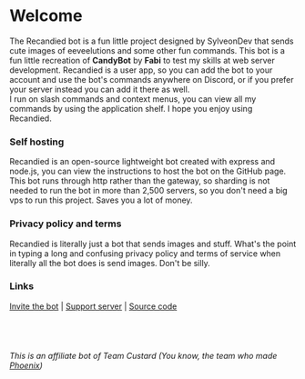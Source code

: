 # Welcome
The Recandied bot is a fun little project designed by SylveonDev that sends cute images of eeveelutions and some other fun commands. This bot is a fun little recreation of **CandyBot** by **Fabi** to test my skills at web server development. Recandied is a user app, so you can add the bot to your account and use the bot's commands anywhere on Discord, or if you prefer your server instead you can add it there as well.<br>
I run on slash commands and context menus, you can view all my commands by using the application shelf. I hope you enjoy using Recandied.

### Self hosting
Recandied is an open-source lightweight bot created with express and node.js, you can view the instructions to host the bot on the GitHub page. This bot runs through http rather than the gateway, so sharding is not needed to run the bot in more than 2,500 servers, so you don't need a big vps to run this project. Saves you a lot of money.

### Privacy policy and terms
Recandied is literally just a bot that sends images and stuff. What's the point in typing a long and confusing privacy policy and terms of service when literally all the bot does is send images. Don't be silly.

### Links
[Invite the bot](https://discord.com/oauth2/authorize?client_id=1259230770472423504) | [Support server](https://discord.gg/PnUYnBbxER) | [Source code](https://github.com/Sylveondev/recandied)
<br><br><br><br>
###### This is an affiliate bot of Team Custard (You know, the team who made [Phoenix](https://phoenix.sylveondev.xyz))